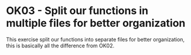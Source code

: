 # OK03 - Split our functions in multiple files for better organization

This exercise split our functions into separate files for better organization, this is basically all the difference from OK02.